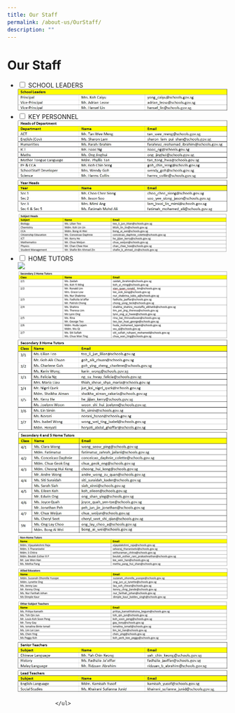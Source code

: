 ```yaml
---
title: Our Staff
permalink: /about-us/OurStaff/
description: ""
---
```

<h1>Our Staff</h1>
<ul class="jekyllcodex_accordion">
	<li>
		<input type="checkbox" id="accordion1">
		<label for="accordion1">SCHOOL LEADERS</label>
		<div>
			<img src="/images/SL.jpeg">
			</div>
			</li>
		<li>
			<input type="checkbox" id="accordion2">
			<label for="accordion2">KEY PERSONNEL</label>
			<div>
				<img src="/images/HOD.jpeg">
				<img src="/images/YH.jpeg">
				<img src="/images/SH.png">
				</div>
		</li>
		<li>
			<input type="checkbox" id="accordion3">
			<label for="accordion3">HOME TUTORS</label>
			<div>
				<img src="/images/Sec1HT.jpeg">
				<img src="/images/Sec2HT.png">
				<img src="/images/S3HT.jpeg">
				<img src="/images/Sec45HT.png">
				<img src="/images/NonHT.png">
				<img src="/images/AED.png">
				<img src="/images/Other Sub Teachers.png">
				<img src="/images/ST.jpeg">
				<img src="/images/LT.jpeg">
				</div>
				</li>
	
				</ul>